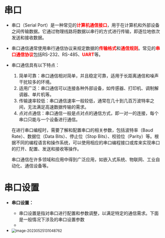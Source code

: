 # 串口

* 串口（Serial Port）是一种常见的<font color='red'>**计算机通信接口**</font>，用于在计算机和外部设备之间传输数据。它通过物理线路将数据以串行的方式进行传输，即逐位地依次发送和接收数据。

* 串口通信通常使用串行通信协议来规定数据的<font color='red'>**传输格式**</font>和<font color='red'>**通信规则**</font>。常见的<font color='red'>**串口通信协议**</font>包括RS-232、RS-485、<font color='red'>**UART**</font>等。

* 串口通信具有以下特点：

  1. 简单可靠：串口通信相对简单，并且稳定可靠，适用于长距离通信和噪声干扰较多的环境。
  2. 适用广泛：串口通信可以连接各种外部设备，如传感器、打印机、调制解调器、单片机等。
  3. 传输速率较低：串口通信速率一般较低，通常在几十到几百万波特率之间，无法满足高速数据传输的需求。
  4. 点对点通信：串口通信一般是点对点的通信方式，即一对一的连接，每个串口只能与一个设备进行通信。

  在进行串口编程时，需要了解和配置串口的相关参数，包括波特率（Baud Rate）、数据位（Data Bits）、停止位（Stop Bits）、校验位（Parity）等。根据不同的编程语言和操作系统，可以使用相应的串口编程接口或库来实现串口的打开、配置、发送和接收等操作。

  串口通信在许多领域和应用中得到广泛应用，如嵌入式系统、物联网、工业自动化、通信设备等。





# 串口设置

* **串口设置：**	
  * 串口设置是指对串口进行配置和参数调整，以满足特定的通信需求。下面是一般情况下涉及的串口设置参数
  * 

* <img src="https://cvp.oss-cn-shanghai.aliyuncs.com/picgo/202305251310834.png" alt="image-20230525131048762" style="zoom: 80%;" />